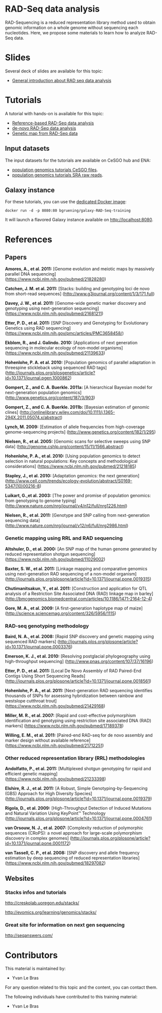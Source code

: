 RAD-Seq data analysis
======================

RAD-Sequencing is a reduced representation library method used to obtain genomic information on a whole genome without sequencing each nucleotides. Here, we propose some materials to learn how to analyze RAD-Seq data.

# Slides

Several deck of slides are available for this topic:

- [General introduction about RAD seq data analysis](https://cesgo.genouest.org/resources/370)


# Tutorials

A tutorial with hands-on is available for this topic:

- [Reference-based RAD-Seq data analysis](http://galaxyproject.github.io/training-material//RAD-Seq/tutorials/ref_based_rad)
- [de-novo RAD-Seq data analysis](http://galaxyproject.github.io/training-material//RAD-Seq/tutorials/de_novo_rad)
- [Genetic map from RAD-Seq data](http://galaxyproject.github.io/training-material//RAD-Seq/tutorials/genetic_map_rad.md)

## Input datasets

The input datasets for the tutorials are available on CeSGO hub and ENA:
- [population genomics tutorials CeSGO files](https://cesgo.genouest.org/resources/370/supportingdocs).
- [population genomics tutorials SRA raw reads](https://trace.ncbi.nlm.nih.gov/Traces/sra/?run=SRR034310).

## Galaxy instance

For these tutorials, you can use the [dedicated Docker image](docker/README.md):

```
docker run -d -p 8080:80 bgruening/galaxy-RAD-Seq-training
```

It will launch a flavored Galaxy instance available on
[http://localhost:8080](http://localhost:8080).

# References

## Papers

**Amores, A., et al. 2011:** [Genome evolution and meiotic maps by massively parallel DNA sequencing] (https://www.ncbi.nlm.nih.gov/pubmed/21828280)

**Catchen, J. M. et al. 2011:** [Stacks: building and genotyping loci de novo from short-read sequences] (http://www.g3journal.org/content/1/3/171.full)

**Davey, J. W., et al. 2011:** [Genome-wide genetic marker discovery and genotyping using next-generation sequencing] (https://www.ncbi.nlm.nih.gov/pubmed/21681211)

**Etter, P. D., et al. 2011:** [SNP Discovery and Genotyping for Evolutionary Genetics using RAD sequencing] (https://www.ncbi.nlm.nih.gov/pmc/articles/PMC3658458/)

**Ekblom, R., and J. Galindo. 2010:** [Applications of next generation sequencing in molecular ecology of non-model organisms] (https://www.ncbi.nlm.nih.gov/pubmed/21139633)

**Hohenlohe, P. A. et al. 2010:** [Population genomics of parallel adaptation in threespine stickleback using sequenced RAD tags] (http://journals.plos.org/plosgenetics/article?id=10.1371/journal.pgen.1000862)

**Gompert, Z., and C. A. Buerkle. 2011a:** [A hierarchical Bayesian model for next-generation population genomics] (http://www.genetics.org/content/187/3/903)

**Gompert, Z., and C. A. Buerkle. 2011b:** [Bayesian estimation of genomic clines] (http://onlinelibrary.wiley.com/doi/10.1111/j.1365-294X.2011.05074.x/abstract)

**Lynch, M. 2009:** [Estimation of allele frequencies from high-coverage genome-sequencing projects] (http://www.genetics.org/content/182/1/295)

**Nielsen, R., et al. 2005:** [Genomic scans for selective sweeps using SNP data] (http://genome.cshlp.org/content/15/11/1566.abstract)

**Hohenlohe, P. A., et al. 2010:** [Using population genomics to detect selection in natural populations: Key concepts and methodological considerations] (https://www.ncbi.nlm.nih.gov/pubmed/21218185)

**Stapley, J., et al. 2010:** [Adaptation genomics: the next generation] (http://www.cell.com/trends/ecology-evolution/abstract/S0169-5347(10)00216-8)

**Luikart, G.,et al. 2003:** [The power and promise of population genomics: from genotyping to genome typing] (http://www.nature.com/nrg/journal/v4/n12/full/nrg1226.html)

**Nielsen, R., et al. 2011:** [Genotype and SNP calling from next-generation sequencing data] (http://www.nature.com/nrg/journal/v12/n6/full/nrg2986.html)

### Genetic mapping using RRL and RAD sequencing

**Altshuler, D., et al. 2000:** [An SNP map of the human genome generated by reduced representation shotgun sequencing] (https://www.ncbi.nlm.nih.gov/pubmed/11029002)

**Baxter, S. W., et al. 2011:** [Linkage mapping and comparative genomics using next-generation RAD sequencing of a non-model organism] (http://journals.plos.org/plosone/article?id=10.1371/journal.pone.0019315)

**Chutimanitsakun, Y., et al. 2011:** [Construction and application for QTL analysis of a Restriction Site Associated DNA (RAD) linkage map in barley] (http://bmcgenomics.biomedcentral.com/articles/10.1186/1471-2164-12-4)

**Gore, M. A., et al. 2009:** [A first-generation haplotype map of maize] (http://science.sciencemag.org/content/326/5956/1115)

### RAD-seq genotyping methodology

**Baird, N. A., et al. 2008:** [Rapid SNP discovery and genetic mapping using sequenced RAD markers] (http://journals.plos.org/plosone/article?id=10.1371/journal.pone.0003376)

**Emerson, K. J., et al. 2010:** [Resolving postglacial phylogeography using high-throughput sequencing] (http://www.pnas.org/content/107/37/16196)

**Etter, P. D., et al. 2011:** [Local De Novo Assembly of RAD Paired-End Contigs Using Short Sequencing Reads] (http://journals.plos.org/plosone/article?id=10.1371/journal.pone.0018561)

**Hohenlohe, P. A., et al. 2011:** [Next-generation RAD sequencing identifies thousands of SNPs for assessing hybridization between rainbow and westslope cutthroat trout] (https://www.ncbi.nlm.nih.gov/pubmed/21429168)

**Miller, M. R., et al. 2007:** [Rapid and cost-effective polymorphism identification and genotyping using restriction site associated DNA (RAD) markers] (https://www.ncbi.nlm.nih.gov/pubmed/17189378)

**Willing, E. M., et al. 2011:** [Paired-end RAD-seq for de novo assembly and marker design without available reference] (https://www.ncbi.nlm.nih.gov/pubmed/21712251)

### Other reduced representation library (RRL) methodologies

**Andolfatto, P., et al. 2011:** [Multiplexed shotgun genotyping for rapid and efficient genetic mapping] (https://www.ncbi.nlm.nih.gov/pubmed/21233398)

**Elshire, R. J., et al. 2011:** [A Robust, Simple Genotyping-by-Sequencing (GBS) Approach for High Diversity Species] (http://journals.plos.org/plosone/article?id=10.1371/journal.pone.0019379)

**Rigola, D., et al. 2009:** [High-Throughput Detection of Induced Mutations and Natural Variation Using KeyPoint™ Technology (http://journals.plos.org/plosone/article?id=10.1371/journal.pone.0004761)

**van Orsouw, N. J., et al. 2007:** [Complexity reduction of polymorphic sequences (CRoPS): a novel approach for large-scale polymorphism discovery in complex genomes] (http://journals.plos.org/plosone/article?id=10.1371/journal.pone.0001172)

**van Tassell, C. P., et al. 2008:** [SNP discovery and allele frequency estimation by deep sequencing of reduced representation libraries] (https://www.ncbi.nlm.nih.gov/pubmed/18297082)


## Websites

### Stacks infos and tutorials

http://creskolab.uoregon.edu/stacks/

http://evomics.org/learning/genomics/stacks/

### Great site for information on next gen sequencing

http://seqanswers.com/


# Contributors

This material is maintained by:

- Yvan Le Bras

For any question related to this topic and the content, you can contact them.

The following individuals have contributed to this training material:

- Yvan Le Bras

